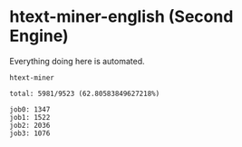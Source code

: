 # htext-miner-english (Second Engine)

Everything doing here is automated.

```
htext-miner

total: 5981/9523 (62.80583849627218%)

job0: 1347
job1: 1522
job2: 2036
job3: 1076
```